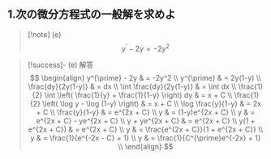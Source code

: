 ## 1.次の微分方程式の一般解を求めよ

> [!note] (e)
> $$
>     y^{\prime} - 2y = -2y^2
> $$

> [!success]- (e) 解答
> $$
>     \begin{align}
>         y^{\prime} - 2y & = -2y^2 \\
>         y^{\prime} & = 2y(1-y) \\
>         \frac{dy}{2y(1-y)} & = dx \\
>         \int \frac{dy}{2y(1-y)} & = \int dx \\
>         \frac{1}{2} \int \left( \frac{1}{y} + \frac{1}{1-y} \right) dy & = x + C \\
>         \frac{1}{2} \left( \log y - \log (1-y) \right) & = x + C \\
>         \log \frac{y}{1-y} & = 2x + C \\
>         \frac{y}{1-y} & = e^{2x + C} \\
>         y & = (1-y)e^{2x + C} \\
>         y & = e^{2x + C} - ye^{2x + C} \\
>         y + ye^{2x + C} & = e^{2x + C} \\
>         y(1 + e^{2x + C}) & = e^{2x + C} \\
>         y & = \frac{e^{2x + C}}{1 + e^{2x + C}} \\
>         y & = \frac{1}{e^{-2x - C} + 1} \\
>         y & = \frac{1}{C^{\prime}e^{-2x} + 1} \\
>     \end{align}
> $$

